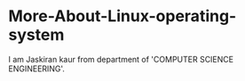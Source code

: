# More-About-Linux-operating-system
I am Jaskiran kaur from department of 'COMPUTER SCIENCE ENGINEERING'. 
